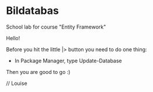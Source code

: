 # Bildatabas
School lab  for course "Entity Framework"

Hello!

Before you hit the little |> button you need to do one thing:
  - In Package Manager, type Update-Database
  
Then you are good to go :)

// Louise
